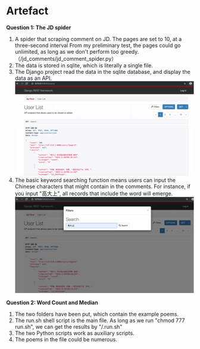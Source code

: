 # Artefact
<b>Question 1: The JD spider</b>
1. A spider that scraping comment on JD. The pages are set to 10, at a three-second interval
From my preliminary test, the pages could go unlimited, as long as we don't perform too greedy.
（/jd_comments/jd_comment_spider.py）
2. The data is stored in sqlite, which is literally a single file.
3. The Django project read the data in the sqlite database, and display the data as an API.
![](https://github.com/kadakyo/Artefact/blob/master/Restful.png)
4. The basic keyword searching function means users can input the Chinese characters that might contain in the comments.
For instance, if you input "高大上", all records that include the word will emerge.
![](https://github.com/kadakyo/Artefact/blob/master/search.png)

<b>Question 2: Word Count and Median</b>
1. The two folders have been put, which contain the example poems.
2. The run.sh shell script is the main file. As long as we run "chmod 777 run.sh", we can get the results by "/.run.sh"
3. The two Python scripts work as auxiliary scripts.
4. The poems in the file could be numerous.
